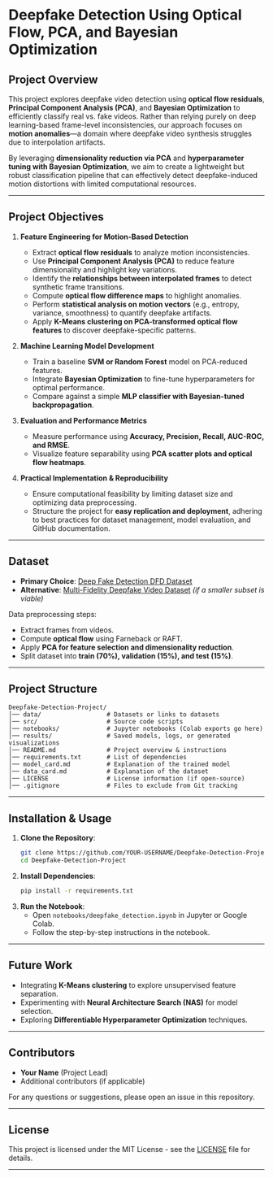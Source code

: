 # **Deepfake Detection Using Optical Flow, PCA, and Bayesian Optimization**

## **Project Overview**
This project explores deepfake video detection using **optical flow residuals**, **Principal Component Analysis (PCA)**, and **Bayesian Optimization** to efficiently classify real vs. fake videos. Rather than relying purely on deep learning-based frame-level inconsistencies, our approach focuses on **motion anomalies**—a domain where deepfake video synthesis struggles due to interpolation artifacts.

By leveraging **dimensionality reduction via PCA** and **hyperparameter tuning with Bayesian Optimization**, we aim to create a lightweight but robust classification pipeline that can effectively detect deepfake-induced motion distortions with limited computational resources.

---

## **Project Objectives**
1. **Feature Engineering for Motion-Based Detection**
   - Extract **optical flow residuals** to analyze motion inconsistencies.
   - Use **Principal Component Analysis (PCA)** to reduce feature dimensionality and highlight key variations.
   - Identify the **relationships between interpolated frames** to detect synthetic frame transitions.
   - Compute **optical flow difference maps** to highlight anomalies.
   - Perform **statistical analysis on motion vectors** (e.g., entropy, variance, smoothness) to quantify deepfake artifacts.
   - Apply **K-Means clustering on PCA-transformed optical flow features** to discover deepfake-specific patterns.

2. **Machine Learning Model Development**
   - Train a baseline **SVM or Random Forest** model on PCA-reduced features.
   - Integrate **Bayesian Optimization** to fine-tune hyperparameters for optimal performance.
   - Compare against a simple **MLP classifier with Bayesian-tuned backpropagation**.

3. **Evaluation and Performance Metrics**
   - Measure performance using **Accuracy, Precision, Recall, AUC-ROC, and RMSE**.
   - Visualize feature separability using **PCA scatter plots and optical flow heatmaps**.

4. **Practical Implementation & Reproducibility**
   - Ensure computational feasibility by limiting dataset size and optimizing data preprocessing.
   - Structure the project for **easy replication and deployment**, adhering to best practices for dataset management, model evaluation, and GitHub documentation.
   
---

## **Dataset**
- **Primary Choice**: [Deep Fake Detection DFD Dataset](https://www.kaggle.com/datasets/sanikatiwarekar/deep-fake-detection-dfd-entire-original-dataset)
- **Alternative**: [Multi-Fidelity Deepfake Video Dataset](https://www.kaggle.com/competitions/multi-ffdv/data) *(if a smaller subset is viable)*

Data preprocessing steps:
- Extract frames from videos.
- Compute **optical flow** using Farneback or RAFT.
- Apply **PCA for feature selection and dimensionality reduction**.
- Split dataset into **train (70%), validation (15%), and test (15%)**.

---

## **Project Structure**
```
Deepfake-Detection-Project/
│── data/                  # Datasets or links to datasets
│── src/                   # Source code scripts
│── notebooks/             # Jupyter notebooks (Colab exports go here)
│── results/               # Saved models, logs, or generated visualizations
│── README.md              # Project overview & instructions
│── requirements.txt       # List of dependencies
│── model_card.md          # Explanation of the trained model
│── data_card.md           # Explanation of the dataset
│── LICENSE                # License information (if open-source)
│── .gitignore             # Files to exclude from Git tracking
```

---

## **Installation & Usage**
1. **Clone the Repository**:
   ```bash
   git clone https://github.com/YOUR-USERNAME/Deepfake-Detection-Project.git
   cd Deepfake-Detection-Project
   ```
2. **Install Dependencies**:
   ```bash
   pip install -r requirements.txt
   ```
3. **Run the Notebook**:
   - Open `notebooks/deepfake_detection.ipynb` in Jupyter or Google Colab.
   - Follow the step-by-step instructions in the notebook.

---

## **Future Work**
- Integrating **K-Means clustering** to explore unsupervised feature separation.
- Experimenting with **Neural Architecture Search (NAS)** for model selection.
- Exploring **Differentiable Hyperparameter Optimization** techniques.

---

## **Contributors**
- **Your Name** (Project Lead)
- Additional contributors (if applicable)

For any questions or suggestions, please open an issue in this repository.

---

## **License**
This project is licensed under the MIT License - see the [LICENSE](LICENSE) file for details.

---



